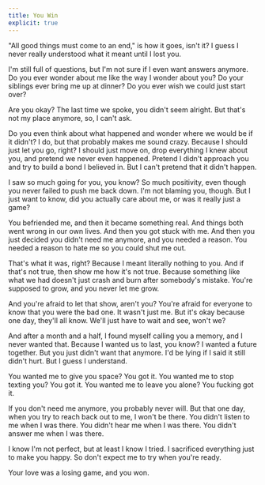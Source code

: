 ```yaml
---
title: You Win
explicit: true
---
```


"All good things must come to an end," is how it goes, isn't it? I guess I never really understood what it meant until I lost you.

I'm still full of questions, but I'm not sure if I even want answers anymore. Do you ever wonder about me like the way I wonder about you? Do your siblings ever bring me up at dinner? Do you ever wish we could just start over?

Are you okay? The last time we spoke, you didn't seem alright. But that's not my place anymore, so, I can't ask.

Do you even think about what happened and wonder where we would be if it didn't? I do, but that probably makes me sound crazy. Because I should just let you go, right? I should just move on, drop everything I knew about you, and pretend we never even happened. Pretend I didn't approach you and try to build a bond I believed in. But I can't pretend that it didn't happen.

I saw so much going for you, you know? So much positivity, even though you never failed to push me back down. I'm not blaming you, though. But I just want to know, did you actually care about me, or was it really just a game?

You befriended me, and then it became something real. And things both went wrong in our own lives. And then you got stuck with me. And then you just decided you didn't need me anymore, and you needed a reason. You needed a reason to hate me so you could shut me out.

That's what it was, right? Because I meant literally nothing to you. And if that's not true, then show me how it's not true. Because something like what we had doesn't just crash and burn after somebody's mistake. You're supposed to grow, and you never let me grow.

And you're afraid to let that show, aren't you? You're afraid for everyone to know that you were the bad one. It wasn't just me. But it's okay because one day, they'll all know. We'll just have to wait and see, won't we?

And after a month and a half, I found myself calling you a memory, and I never wanted that. Because I wanted us to last, you know? I wanted a future together. But you just didn't want that anymore. I'd be lying if I said it still didn't hurt. But I guess I understand.

You wanted me to give you space? You got it. You wanted me to stop texting you? You got it. You wanted me to leave you alone? You fucking got it.

If you don't need me anymore, you probably never will. But that one day, when you try to reach back out to me, I won't be there. You didn't listen to me when I was there. You didn't hear me when I was there. You didn't answer me when I was there.

I know I'm not perfect, but at least I know I tried. I sacrificed everything just to make you happy. So don't expect me to try when you're ready.

Your love was a losing game, and you won.
